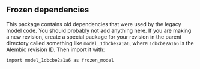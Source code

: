 ## Frozen dependencies

This package contains old dependencies that were used by the legacy
model code. You should probably not add anything here. If you are
making a new revision, create a special package for your revision
in the parent directory called something like `model_1dbcbe2a1a6`,
where `1dbcbe2a1a6` is the Alembic revision ID. Then import it with:

```
import model_1dbcbe2a1a6 as frozen_model
```
